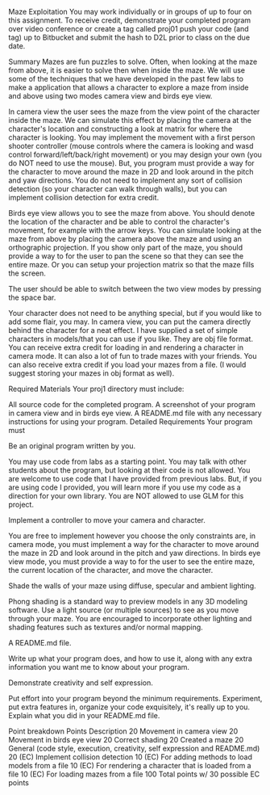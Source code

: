 Maze Exploitation
You may work individually or in groups of up to four on this assignment. To receive credit, demonstrate your completed program over video conference or create a tag called proj01 push your code (and tag) up to Bitbucket and submit the hash to D2L prior to class on the due date.

Summary
Mazes are fun puzzles to solve. Often, when looking at the maze from above, it is easier to solve then when inside the maze. We will use some of the techniques that we have developed in the past few labs to make a application that allows a character to explore a maze from inside and above using two modes camera view and birds eye view.

In camera view the user sees the maze from the view point of the character inside the maze. We can simulate this effect by placing the camera at the character's location and constructing a look at matrix for where the character is looking. You may implement the movement with a first person shooter controller (mouse controls where the camera is looking and wasd control forward/left/back/right movement) or you may design your own (you do NOT need to use the mouse). But, you program must provide a way for the character to move around the maze in 2D and look around in the pitch and yaw directions. You do not need to implement any sort of collision detection (so your character can walk through walls), but you can implement collision detection for extra credit.

Birds eye view allows you to see the maze from above. You should denote the location of the character and be able to control the character's movement, for example with the arrow keys. You can simulate looking at the maze from above by placing the camera above the maze and using an orthographic projection. If you show only part of the maze, you should provide a way to for the user to pan the scene so that they can see the entire maze. Or you can setup your projection matrix so that the maze fills the screen.

The user should be able to switch between the two view modes by pressing the space bar.

Your character does not need to be anything special, but if you would like to add some flair, you may. In camera view, you can put the camera directly behind the character for a neat effect. I have supplied a set of simple characters in models/that you can use if you like. They are obj file format. You can receive extra credit for loading in and rendering a character in camera mode. It can also a lot of fun to trade mazes with your friends. You can also receive extra credit if you load your mazes from a file. (I would suggest storing your mazes in obj format as well).

Required Materials
Your proj1 directory must include:

All source code for the completed program.
A screenshot of your program in camera view and in birds eye view.
A README.md file with any necessary instructions for using your program.
Detailed Requirements
Your program must

Be an original program written by you.

You may use code from labs as a starting point. You may talk with other students about the program, but looking at their code is not allowed. You are welcome to use code that I have provided from previous labs. But, if you are using code I provided, you will learn more if you use my code as a direction for your own library. You are NOT allowed to use GLM for this project.

Implement a controller to move your camera and character.

You are free to implement however you choose the only constraints are, in camera mode, you must implement a way for the character to move around the maze in 2D and look around in the pitch and yaw directions. In birds eye view mode, you must provide a way to for the user to see the entire maze, the current location of the character, and move the character.

Shade the walls of your maze using diffuse, specular and ambient lighting.

Phong shading is a standard way to preview models in any 3D modeling software. Use a light source (or multiple sources) to see as you move through your maze. You are encouraged to incorporate other lighting and shading features such as textures and/or normal mapping.

A README.md file.

Write up what your program does, and how to use it, along with any extra information you want me to know about your program.

Demonstrate creativity and self expression.

Put effort into your program beyond the minimum requirements. Experiment, put extra features in, organize your code exquisitely, it's really up to you. Explain what you did in your README.md file.

Point breakdown
Points	Description
20	Movement in camera view
20	Movement in birds eye view
20	Correct shading
20	Created a maze
20	General (code style, execution, creativity, self expression and README.md)
20	(EC) Implement collision detection
10	(EC) For adding methods to load models from a file
10	(EC) For rendering a character that is loaded from a file
10	(EC) For loading mazes from a file
100	Total points w/ 30 possible EC points